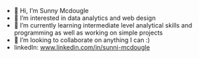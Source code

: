 - 👋 Hi, I’m Sunny Mcdougle
- 👀 I’m interested in data analytics and web design
- 🌱 I’m currently learning intermediate level analytical skills and programming as well as working on simple projects
- 💞️ I’m looking to collaborate on anything I can :)
- linkedIn: www.linkedin.com/in/sunni-mcdougle

<!---
SunniDaze7/SunniDaze7 is a ✨ special ✨ repository because its `README.md` (this file) appears on your GitHub profile.
You can click the Preview link to take a look at your changes.
--->
